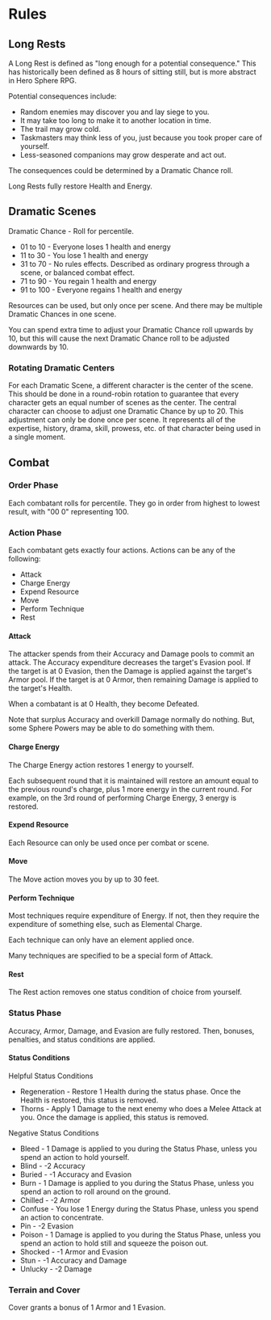 # Rules

## Long Rests

A Long Rest is defined as "long enough for a potential consequence." This has historically been defined as 8 hours of sitting still, but is more abstract in Hero Sphere RPG.

Potential consequences include:

- Random enemies may discover you and lay siege to you.
- It may take too long to make it to another location in time.
- The trail may grow cold.
- Taskmasters may think less of you, just because you took proper care of yourself.
- Less-seasoned companions may grow desperate and act out.

The consequences could be determined by a Dramatic Chance roll.

Long Rests fully restore Health and Energy.

## Dramatic Scenes

Dramatic Chance - Roll for percentile.
- 01 to 10 - Everyone loses 1 health and energy
- 11 to 30 - You lose 1 health and energy
- 31 to 70 - No rules effects. Described as ordinary progress through a scene, or balanced combat effect.
- 71 to 90 - You regain 1 health and energy
- 91 to 100 - Everyone regains 1 health and energy

Resources can be used, but only once per scene. And there may be multiple Dramatic Chances in one scene.

You can spend extra time to adjust your Dramatic Chance roll upwards by 10, but this will cause the next Dramatic Chance roll to be adjusted downwards by 10.

### Rotating Dramatic Centers

For each Dramatic Scene, a different character is the center of the scene. This should be done in a round-robin rotation to guarantee that every character gets an equal number of scenes as the center. The central character can choose to adjust one Dramatic Chance by up to 20. This adjustment can only be done once per scene. It represents all of the expertise, history, drama, skill, prowess, etc. of that character being used in a single moment.

## Combat

### Order Phase

Each combatant rolls for percentile. They go in order from highest to lowest result, with "00 0" representing 100.

### Action Phase

Each combatant gets exactly four actions. Actions can be any of the following:
- Attack
- Charge Energy
- Expend Resource
- Move
- Perform Technique
- Rest

#### Attack

The attacker spends from their Accuracy and Damage pools to commit an attack. The Accuracy expenditure decreases the target's Evasion pool. If the target is at 0 Evasion, then the Damage is applied against the target's Armor pool. If the target is at 0 Armor, then remaining Damage is applied to the target's Health.

When a combatant is at 0 Health, they become Defeated.

Note that surplus Accuracy and overkill Damage normally do nothing. But, some Sphere Powers may be able to do something with them.

#### Charge Energy

The Charge Energy action restores 1 energy to yourself.

Each subsequent round that it is maintained will restore an amount equal to the previous round's charge, plus 1 more energy in the current round. For example, on the 3rd round of performing Charge Energy, 3 energy is restored.

#### Expend Resource

Each Resource can only be used once per combat or scene.

#### Move

The Move action moves you by up to 30 feet.

#### Perform Technique

Most techniques require expenditure of Energy. If not, then they require the expenditure of something else, such as Elemental Charge.

Each technique can only have an element applied once.

Many techniques are specified to be a special form of Attack.

#### Rest

The Rest action removes one status condition of choice from yourself.

### Status Phase

Accuracy, Armor, Damage, and Evasion are fully restored. Then, bonuses, penalties, and status conditions are applied.

#### Status Conditions

Helpful Status Conditions

- Regeneration - Restore 1 Health during the status phase. Once the Health is restored, this status is removed.
- Thorns - Apply 1 Damage to the next enemy who does a Melee Attack at you. Once the damage is applied, this status is removed.

Negative Status Conditions

- Bleed - 1 Damage is applied to you during the Status Phase, unless you spend an action to hold yourself.
- Blind - -2 Accuracy
- Buried - -1 Accuracy and Evasion
- Burn - 1 Damage is applied to you during the Status Phase, unless you spend an action to roll around on the ground.
- Chilled - -2 Armor
- Confuse - You lose 1 Energy during the Status Phase, unless you spend an action to concentrate.
- Pin - -2 Evasion
- Poison - 1 Damage is applied to you during the Status Phase, unless you spend an action to hold still and squeeze the poison out.
- Shocked - -1 Armor and Evasion
- Stun - -1 Accuracy and Damage
- Unlucky - -2 Damage

### Terrain and Cover

Cover grants a bonus of 1 Armor and 1 Evasion.